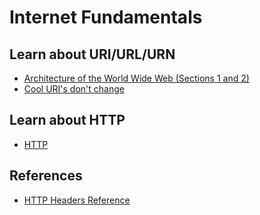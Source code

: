 # Internet Fundamentals

## Learn about URI/URL/URN
 - [Architecture of the World Wide Web (Sections 1 and 2)](http://www.w3.org/TR/webarch/)
 - [Cool URI's don't change](https://www.w3.org/Provider/Style/URI)

## Learn about HTTP
 - [HTTP](http://webapps-for-beginners.rubymonstas.org/http.html)

## References
 - [HTTP Headers Reference](http://www.cs.tut.fi/~jkorpela/http.html)
